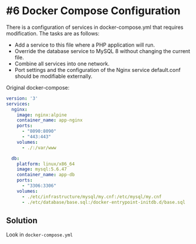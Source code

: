 # #6 Docker Compose Configuration

There is a configuration of services in docker-compose.yml that requires modification. The tasks are as follows:

- Add a service to this file where a PHP application will run.
- Override the database service to MySQL 8 without changing the current file.
- Combine all services into one network.
- Port settings and the configuration of the Nginx service default.conf should be modifiable externally.

Original docker-compose:
```yaml
version: '3'
services:
  nginx:
    image: nginx:alpine
    container_name: app-nginx
    ports:
      - "8090:8090"
      - "443:443"
    volumes:
      - ./:/var/www

  db:
    platform: linux/x86_64
    image: mysql:5.6.47
    container_name: app-db
    ports:
      - "3306:3306"
    volumes:
      - ./etc/infrastructure/mysql/my.cnf:/etc/mysql/my.cnf
      - ./etc/database/base.sql:/docker-entrypoint-initdb.d/base.sql

```

## Solution

Look in `docker-compose.yml`